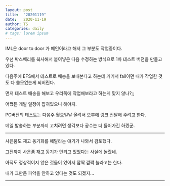 ```yaml
---
layout: post
title:  "20201119"
date:   2020-11-19
author: TS
categories: daily
# tags: lorem ipsum
---
```


IML은 door to door 가 메인이라고 해서 그 부분도 작업중이다.

우선 박스베리를 복사해서 붙여넣은 다음 수정하는 방식으로 1차 테스트 버전을 만들고 있다.

다음주에 EFS에서 테스트로 배송을 보내본다고 하는데 거기서 fail이면 내가 작업한 것도 다 쓸모없는게 되버린다.

먼저 테스트 배송을 해보고 우리쪽에 작업해보라고 하는게 맞지 않나?;;

어쨌든 개발 일정이 잡혀있으니 해야지.

PC버전의 테스트는 다음주 월요일날 올려서 오후에 링크 전달해 주려고 한다.

메일 발송하는 부분까지 고치려면 생각보다 공수는 더 들어가긴 하겠군.

---

사은품도 재고 동기화를 해달라는 얘기가 나와서 검토했다.

그전까지 사은품 재고 동기가 안되고 있었다는 사실에 놀랐네.

아직도 정상적이지 않은 것들이 있어서 깜짝 깜짝 놀라고는 한다.

내가 그만큼 파악을 안하고 있다는 것도 되겠지...

---
